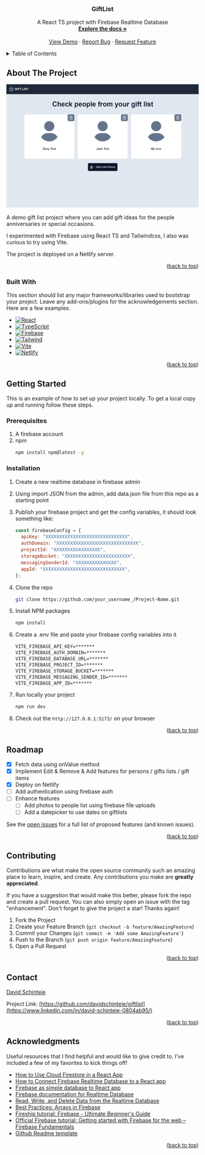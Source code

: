 <!-- PROJECT LOGO -->
<br />
<div align="center">

  <h3 align="center">GiftList</h3>

  <p align="center">
    A React TS project with Firebase Realtime Database
    <br />
    <a href="https://github.com/davidschinteie/giftlist"><strong>Explore the docs »</strong></a>
    <br />
    <br />
    <a href="https://willowy-moxie-f6e35f.netlify.app/">View Demo</a>
    ·
    <a href="https://github.com/davidschinteie/giftlist/issues">Report Bug</a>
    ·
    <a href="https://github.com/davidschinteie/giftlist/issues">Request Feature</a>
  </p>
</div>

<!-- TABLE OF CONTENTS -->
<details>
  <summary>Table of Contents</summary>
  <ol>
    <li>
      <a href="#about-the-project">About The Project</a>
      <ul>
        <li><a href="#built-with">Built With</a></li>
      </ul>
    </li>
    <li>
      <a href="#getting-started">Getting Started</a>
      <ul>
        <li><a href="#prerequisites">Prerequisites</a></li>
        <li><a href="#installation">Installation</a></li>
      </ul>
    </li>
    <li><a href="#usage">Usage</a></li>
    <li><a href="#roadmap">Roadmap</a></li>
    <li><a href="#contact">Contact</a></li>
    <li><a href="#acknowledgments">Acknowledgments</a></li>
  </ol>
</details>

<!-- ABOUT THE PROJECT -->

## About The Project

[![Product Name Screen Shot][product-screenshot]](https://willowy-moxie-f6e35f.netlify.app/)

A demo gift list project where you can add gift ideas for the people anniversaries or special occasions.

I experimented with Firebase using React TS and Tailwindcss, I also was curious to try using Vite.

The project is deployed on a Netlify server.

<p align="right">(<a href="#readme-top">back to top</a>)</p>

### Built With

This section should list any major frameworks/libraries used to bootstrap your project. Leave any add-ons/plugins for the acknowledgements section. Here are a few examples.

- [![React][react.js]][react-url]
- [![TypeScript][typescript]][ts-url]
- [![Firebase][firebase]][firebase-url]
- [![Tailwind][tailwindcss]][tailwindcss-url]
- [![Vite][vitejs.dev]][vite-url]
- [![Netlify][netlify]][netlify-url]

<p align="right">(<a href="#readme-top">back to top</a>)</p>

<!-- GETTING STARTED -->

## Getting Started

This is an example of how to set up your project locally.
To get a local copy up and running follow these steps.

### Prerequisites

1. A firebase account
2. npm
   ```sh
   npm install npm@latest -g
   ```

### Installation

1. Create a new realtime database in firebase admin
2. Using import JSON from the admin, add data.json file from this repo as a starting point
3. Publish your firebase project and get the config variables, it should look something like:

   ```js
   const firebaseConfig = {
     apiKey: "XXXXXXXXXXXXXXXXXXXXXXXXXXXXXX",
     authDomain: "XXXXXXXXXXXXXXXXXXXXXXXXXXXXXX",
     projectId: "XXXXXXXXXXXXXXXXX",
     storageBucket: "XXXXXXXXXXXXXXXXXXXXXXXX",
     messagingSenderId: "XXXXXXXXXXXXXXX",
     appId: "XXXXXXXXXXXXXXXXXXXXXXXXXXXXXX",
   };
   ```

4. Clone the repo
   ```sh
   git clone https://github.com/your_username_/Project-Name.git
   ```
5. Install NPM packages
   ```sh
   npm install
   ```
6. Create a .env file and paste your firebase config variables into it
   ```env
   VITE_FIREBASE_API_KEY=*******
   VITE_FIREBASE_AUTH_DOMAIN=*******
   VITE_FIREBASE_DATABASE_URL=*******
   VITE_FIREBASE_PROJECT_ID=*******
   VITE_FIREBASE_STORAGE_BUCKET=*******
   VITE_FIREBASE_MESSAGING_SENDER_ID=*******
   VITE_FIREBASE_APP_ID=*******
   ```
7. Run locally your project
   ```sh
   npm run dev
   ```
8. Check out the `http://127.0.0.1:5173/` on your browser

<p align="right">(<a href="#readme-top">back to top</a>)</p>

<!-- ROADMAP -->

## Roadmap

- [x] Fetch data using onValue method
- [x] Implement Edit & Remove & Add features for persons / gifts lists / gift items
- [x] Deploy on Netlify
- [ ] Add authentication using firebase auth
- [ ] Enhance features
  - [ ] Add photos to people list using firebase file uploads
  - [ ] Add a datepicker to use dates on giftlists

See the [open issues](https://github.com/davidschinteie/giftlist/issues) for a full list of proposed features (and known issues).

<p align="right">(<a href="#readme-top">back to top</a>)</p>

<!-- CONTRIBUTING -->

## Contributing

Contributions are what make the open source community such an amazing place to learn, inspire, and create. Any contributions you make are **greatly appreciated**.

If you have a suggestion that would make this better, please fork the repo and create a pull request. You can also simply open an issue with the tag "enhancement".
Don't forget to give the project a star! Thanks again!

1. Fork the Project
2. Create your Feature Branch (`git checkout -b feature/AmazingFeature`)
3. Commit your Changes (`git commit -m 'Add some AmazingFeature'`)
4. Push to the Branch (`git push origin feature/AmazingFeature`)
5. Open a Pull Request

<p align="right">(<a href="#readme-top">back to top</a>)</p>

<!-- CONTACT -->

## Contact

[David Schinteie](https://twitter.com/your_username)

Project Link: [https://github.com/davidschinteie/giftlist](https://www.linkedin.com/in/david-schinteie-0804ab95/)

<p align="right">(<a href="#readme-top">back to top</a>)</p>

<!-- ACKNOWLEDGMENTS -->

## Acknowledgments

Useful resources that I find helpful and would like to give credit to. I've included a few of my favorites to kick things off!

- [How to Use Cloud Firestore in a React App](https://www.freecodecamp.org/news/how-to-use-the-firebase-database-in-react/)
- [How to Connect Firebase Realtime Database to a React app](https://medium.com/innovance-company-blog/how-to-connect-firebase-realtime-database-to-a-react-app-f7dcb983150a)
- [Firebase as simple database to React app](https://www.educative.io/answers/firebase-as-simple-database-to-react-app)
- [Firebase documentation for Realtime Database](https://firebase.google.com/docs/database/web/read-and-write#web-version-9)
- [Read, Write, and Delete Data from the Realtime Database](https://www.educative.io/courses/complete-guide-firebase-web/gkJGzkWK7zk)
- [Best Practices: Arrays in Firebase](https://firebase.blog/posts/2014/04/best-practices-arrays-in-firebase)
- [Fireship tutorial: Firebase - Ultimate Beginner's Guide](https://www.youtube.com/watch?v=9kRgVxULbag)
- [Official Firebase tutorial: Getting started with Firebase for the web – Firebase Fundamentals](https://www.youtube.com/watch?v=rQvOAnNvcNQ)
- [Github Readme template](https://github.com/othneildrew/Best-README-Template)

<p align="right">(<a href="#readme-top">back to top</a>)</p>

[issues-shield]: https://img.shields.io/github/issues/othneildrew/Best-README-Template.svg?style=for-the-badge
[issues-url]: https://github.com/davidschinteie/giftlist/issues
[linkedin-shield]: https://img.shields.io/badge/-LinkedIn-black.svg?style=for-the-badge&logo=linkedin&colorB=555
[linkedin-url]: https://www.linkedin.com/in/david-schinteie-0804ab95/
[product-screenshot]: src/assets/screenshot.png
[react.js]: https://img.shields.io/badge/React-20232A?style=for-the-badge&logo=react&logoColor=61DAFB
[react-url]: https://reactjs.org/
[vitejs.dev]: https://img.shields.io/badge/Vite-20232A?style=for-the-badge&logo=vite&logoColor=646CFF
[vite-url]: https://vitejs.dev/
[typescript]: https://img.shields.io/badge/TypeScript-20232A?style=for-the-badge&logo=typescript&logoColor=3178C6
[ts-url]: https://www.typescriptlang.org/
[firebase]: https://img.shields.io/badge/Firebase-20232A?style=for-the-badge&logo=firebase&logoColor=FFCA28
[firebase-url]: https://firebase.google.com/
[tailwindcss]: https://img.shields.io/badge/Tailwindcss-20232A?style=for-the-badge&logo=tailwindcss&logoColor=06B6D4
[tailwindcss-url]: https://tailwindcss.com/
[netlify]: https://img.shields.io/badge/Netlify-20232A?style=for-the-badge&logo=netlify&logoColor=00C7B7
[netlify-url]: https://www.netlify.com/
